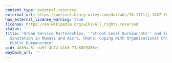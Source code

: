```yaml
---
content_type: external-resource
external_url: https://onlinelibrary.wiley.com/doi/abs/10.1111/j.1467-7679.2006.00313.x
has_external_license_warning: true
license: https://en.wikipedia.org/wiki/All_rights_reserved
status: ''
title: 'Urban Service Partnerships, ''Street-Level Bureaucrats'' and Environmental
  Sanitation in Mumasi and Accra, Ghana: Coping with Organisational Change in the
  Public Bureaucracy'
uid: 4d39ac8f-da9f-4d74-b1b8-71a8029456ef
wayback_url: ''
---
```

